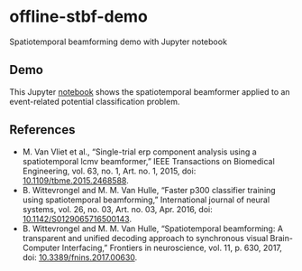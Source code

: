 # offline-stbf-demo

Spatiotemporal beamforming demo with Jupyter notebook

## Demo

This Jupyter [notebook](https://github.com/kul-compneuro/dagvandewetenschap-2021-stbf-demo/blob/main/demo.ipynb)
shows the spatiotemporal beamformer applied to an event-related potential classification problem.
## References
 
* M. Van Vliet et al., “Single-trial erp component analysis using a spatiotemporal lcmv beamformer,” 
  IEEE Transactions on Biomedical Engineering, vol. 63, no. 1, Art. no. 1, 2015,
  doi: [10.1109/tbme.2015.2468588](https://doi.org/10.1109/TBME.2015.2468588).
* B. Wittevrongel and M. M. Van Hulle, “Faster p300 classifier training using spatiotemporal beamforming,”
  International journal of neural systems, vol. 26, no. 03, Art. no. 03, Apr. 2016,
  doi: [10.1142/S0129065716500143](https://doi.org/10.1142/S0129065716500143).
* B. Wittevrongel and M. M. Van Hulle,
  “Spatiotemporal beamforming: A transparent and unified decoding approach to synchronous visual Brain-Computer Interfacing,”
  Frontiers in neuroscience, vol. 11, p. 630, 2017,
  doi: [10.3389/fnins.2017.00630](https://doi.org/10.3389/fnins.2017.00630).